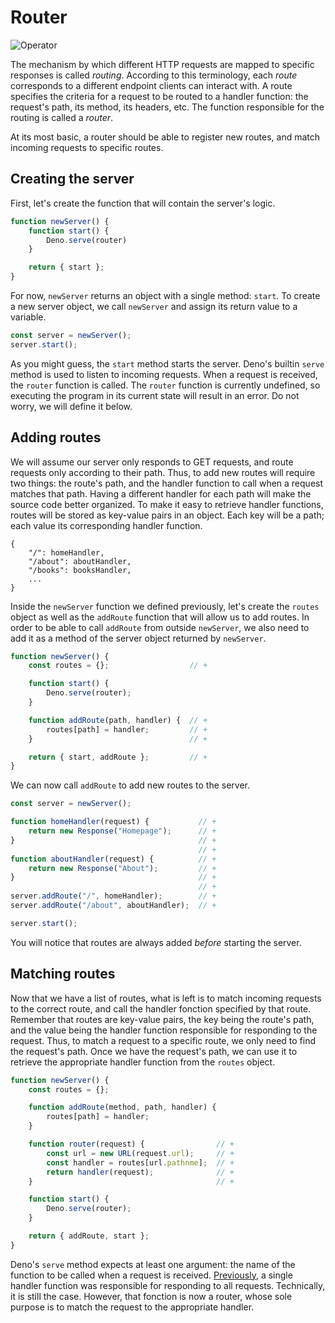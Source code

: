 # Router

![Operator](https://www.northcountrypublicradio.org/news/images/20170531-OldForge-28edited.jpg)

The mechanism by which different HTTP requests are mapped to specific
responses is called *routing*. According to this terminology, each
*route* corresponds to a different endpoint clients can interact with. A
route specifies the criteria for a request to be routed to a handler
function: the request's path, its method, its headers, etc. The function
responsible for the routing is called a *router*.

At its most basic, a router should be able to register new routes, and
match incoming requests to specific routes.

## Creating the server

First, let's create the function that will contain the server's
logic.

```js
function newServer() {
    function start() {
        Deno.serve(router)
    }

    return { start };
}
```

For now, `newServer` returns an object with a single method: `start`. To
create a new server object, we call `newServer` and assign its return
value to a variable.

```js
const server = newServer();
server.start();
```

As you might guess, the `start` method starts the server. Deno's builtin
`serve` method is used to listen to incoming requests. When a request is
received, the `router` function is called. The `router` function is
currently undefined, so executing the program in its current state will
result in an error. Do not worry, we will define it below.

## Adding routes

We will assume our server only responds to GET requests, and route
requests only according to their path. Thus, to add new routes will
require two things: the route's path, and the handler function to call
when a request matches that path. Having a different handler for each
path will make the source code better organized. To make it easy to
retrieve handler functions, routes will be stored as key-value pairs in
an object. Each key will be a path; each value its corresponding handler
function.

```
{
    "/": homeHandler,
    "/about": aboutHandler,
    "/books": booksHandler,
    ...
}
```

Inside the `newServer` function we defined previously, let's create the
`routes` object as well as the `addRoute` function that will allow us to
add routes. In order to be able to call `addRoute` from outside
`newServer`, we also need to add it as a method of the server object
returned by `newServer`.

```js
function newServer() {
    const routes = {};                  // +

    function start() {
        Deno.serve(router);
    }

    function addRoute(path, handler) {  // +
        routes[path] = handler;         // +
    }                                   // +

    return { start, addRoute };         // +
}
```

We can now call `addRoute` to add new routes to the server.

```js
const server = newServer();

function homeHandler(request) {           // +
    return new Response("Homepage");      // +
}                                         // +
                                          // +
function aboutHandler(request) {          // +
    return new Response("About");         // +
}                                         // +
                                          // +
server.addRoute("/", homeHandler);        // +
server.addRoute("/about", aboutHandler);  // +

server.start();
```

You will notice that routes are always added *before* starting the
server.

## Matching routes

Now that we have a list of routes, what is left is to match incoming
requests to the correct route, and call the handler fonction specified
by that route. Remember that routes are key-value pairs, the key being
the route's path, and the value being the handler function responsible
for responding to the request. Thus, to match a request to a specific 
route, we only need to find the request's path. Once we have the
request's path, we can use it to retrieve the appropriate handler
function from the `routes` object.

```js
function newServer() {
    const routes = {};

    function addRoute(method, path, handler) {
        routes[path] = handler;
    }

    function router(request) {                // +
        const url = new URL(request.url);     // +
        const handler = routes[url.pathnme];  // +
        return handler(request);              // +
    }                                         // +

    function start() {
        Deno.serve(router);
    }

    return { addRoute, start };
}
```

Deno's `serve` method expects at least one argument: the name of the
function to be called when a request is received. [Previously][], a
single handler function was responsible for responding to all requests.
Technically, it is still the case. However, that fonction is now a
router, whose sole purpose is to match the request to the appropriate
handler.

[Previously]:
https://github.com/582-21B-VA/lecture-notes/tree/main/11_server#serve
